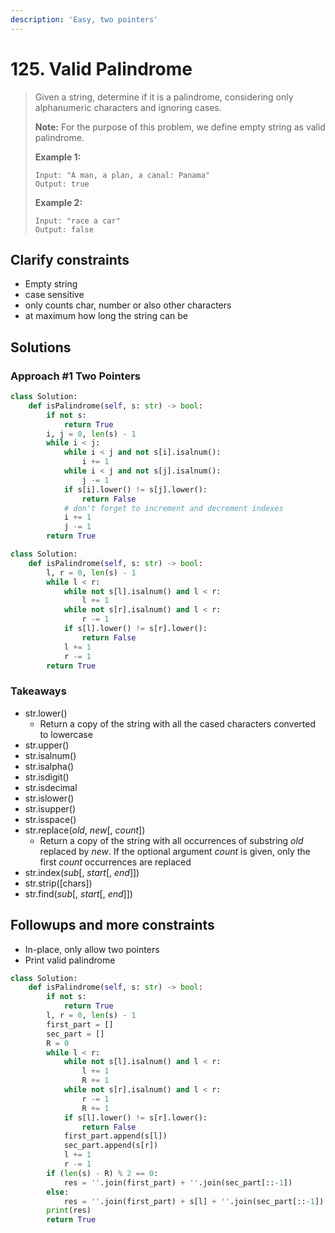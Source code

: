 ```yaml
---
description: 'Easy, two pointers'
---
```


# 125. Valid Palindrome

> Given a string, determine if it is a palindrome, considering only alphanumeric characters and ignoring cases.
>
> **Note:** For the purpose of this problem, we define empty string as valid palindrome.
>
> **Example 1:**
>
> ```text
> Input: "A man, a plan, a canal: Panama"
> Output: true
> ```
>
> **Example 2:**
>
> ```text
> Input: "race a car"
> Output: false
> ```

## Clarify constraints

* Empty string
* case sensitive
* only counts char, number or also other characters
* at maximum how long the string can be

## Solutions

### Approach \#1 Two Pointers

```python
class Solution:
    def isPalindrome(self, s: str) -> bool:
        if not s:
            return True
        i, j = 0, len(s) - 1
        while i < j:
            while i < j and not s[i].isalnum():
                i += 1
            while i < j and not s[j].isalnum():
                j -= 1
            if s[i].lower() != s[j].lower():
                return False
            # don't forget to increment and decrement indexes
            i += 1
            j -= 1
        return True
```

```python
class Solution:
    def isPalindrome(self, s: str) -> bool:
        l, r = 0, len(s) - 1
        while l < r:
            while not s[l].isalnum() and l < r:
                l += 1
            while not s[r].isalnum() and l < r:
                r -= 1
            if s[l].lower() != s[r].lower():
                return False
            l += 1
            r -= 1
        return True
```

### Takeaways

* str.lower\(\)
  * Return a copy of the string with all the cased characters converted to lowercase
* str.upper\(\)
* str.isalnum\(\)
* str.isalpha\(\)
* str.isdigit\(\)
* str.isdecimal
* str.islower\(\)
* str.isupper\(\)
* str.isspace\(\)
* str.replace\(_old_, _new_\[, _count_\]\)
  * Return a copy of the string with all occurrences of substring _old_ replaced by _new_. If the optional argument _count_ is given, only the first _count_ occurrences are replaced
* str.index\(_sub_\[, _start_\[, _end_\]\]\)
* str.strip\(\[chars\]\)
* str.find\(_sub_\[, _start_\[, _end_\]\]\)

## Followups and more constraints

* In-place, only allow two pointers
* Print valid palindrome

```python
class Solution:
    def isPalindrome(self, s: str) -> bool:
        if not s:
            return True
        l, r = 0, len(s) - 1
        first_part = []
        sec_part = []
        R = 0
        while l < r:
            while not s[l].isalnum() and l < r:
                l += 1
                R += 1
            while not s[r].isalnum() and l < r:
                r -= 1
                R += 1
            if s[l].lower() != s[r].lower():
                return False
            first_part.append(s[l])
            sec_part.append(s[r])
            l += 1
            r -= 1 
        if (len(s) - R) % 2 == 0:
            res = ''.join(first_part) + ''.join(sec_part[::-1])
        else:
            res = ''.join(first_part) + s[l] + ''.join(sec_part[::-1])
        print(res)
        return True
```

